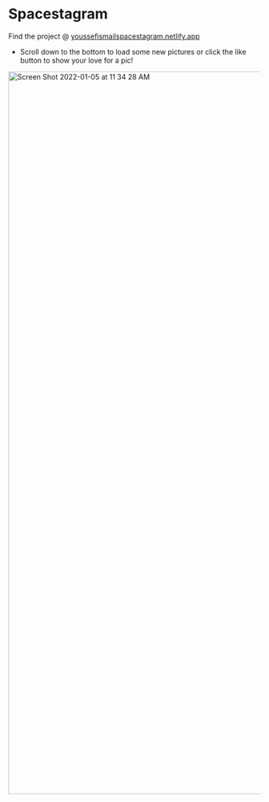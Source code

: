 # Spacestagram

Find the project @ [youssefismailspacestagram.netlify.app](https://youssefismailspacestagram.netlify.app/)
- Scroll down to the bottom to load some new pictures or click the like button to show your love for a pic!

<img width="1440" alt="Screen Shot 2022-01-05 at 11 34 28 AM" src="https://user-images.githubusercontent.com/59630201/148270236-f7ae0177-70bc-43c9-a705-8df2cc504c26.png">
